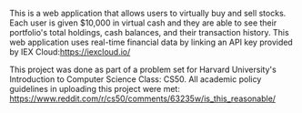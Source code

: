 This is a web application that allows users to virtually buy and sell stocks. Each user is given $10,000 in virtual cash and they are able to see their portfolio's total holdings, cash balances, and their transaction history. This web application uses real-time financial data by linking an API key provided by IEX Cloud:https://iexcloud.io/


This project was done as part of a problem set for Harvard University's Introduction to Computer Science Class: CS50. All academic policy guidelines in uploading this project were met: https://www.reddit.com/r/cs50/comments/63235w/is_this_reasonable/
